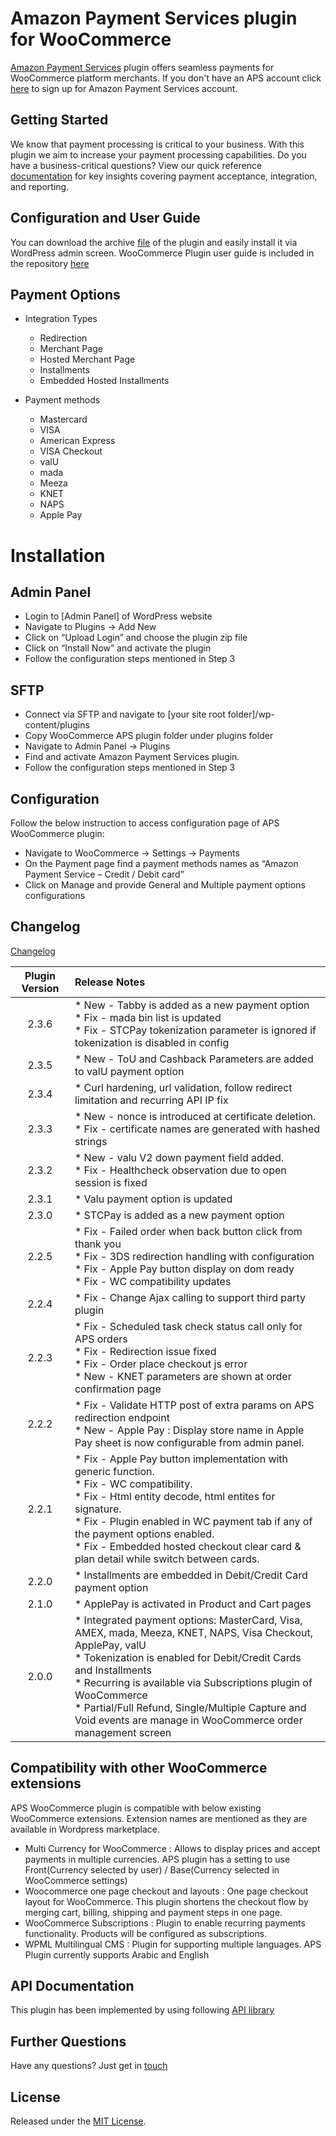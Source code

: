 # Amazon Payment Services plugin for WooCommerce
<a href="https://paymentservices.amazon.com/" target="_blank">Amazon Payment Services</a> plugin offers seamless payments for WooCommerce platform merchants.  If you don't have an APS account click [here](https://paymentservices.amazon.com/) to sign up for Amazon Payment Services account.


## Getting Started
We know that payment processing is critical to your business. With this plugin we aim to increase your payment processing capabilities. Do you have a business-critical questions? View our quick reference [documentation](https://paymentservices.amazon.com/docs/EN/index.html) for key insights covering payment acceptance, integration, and reporting.


## Configuration and User Guide
You can download the archive [file](/woocommerce-aps.zip) of the plugin and easily install it via WordPress admin screen.
WooCommerce Plugin user guide is included in the repository [here](/Woocommerce%20Plugin%20User%20Guide.pdf) 
   

## Payment Options

* Integration Types
   * Redirection
   * Merchant Page
   * Hosted Merchant Page
   * Installments
   * Embedded Hosted Installments

* Payment methods
   * Mastercard
   * VISA
   * American Express
   * VISA Checkout
   * valU
   * mada
   * Meeza
   * KNET
   * NAPS
   * Apple Pay
   
# Installation 
## Admin Panel
- Login to [Admin Panel] of WordPress website 
- Navigate to Plugins -> Add New  
- Click on “Upload Login” and choose the plugin zip file 
- Click on “Install Now” and activate the plugin 
- Follow the configuration steps mentioned in Step 3 
## SFTP 
- Connect via SFTP and navigate to [your site root folder]/wp-content/plugins 
- Copy WooCommerce APS plugin folder under plugins folder 
- Navigate to Admin Panel -> Plugins 
- Find and activate Amazon Payment Services plugin. 
- Follow the configuration steps mentioned in Step 3 
## Configuration

Follow the below instruction to access configuration page of APS WooCommerce plugin:  

- Navigate to WooCommerce -> Settings -> Payments 
- On the Payment page find a payment methods names as “Amazon Payment Service – Credit / Debit card” 
- Click on Manage and provide General and Multiple payment options configurations 

## Changelog
[Changelog](https://github.com/payfort/woocommerce-payfort/wiki/Change-Log#change-log-details)

| Plugin Version | Release Notes |
| :---: | :--- |
| 2.3.6 |   * New - Tabby is added as a new payment option <br/> * Fix - mada bin list is updated<br/>* Fix - STCPay tokenization parameter is ignored if tokenization is disabled in config |
| 2.3.5 |   * New - ToU and Cashback Parameters are added to valU payment option |
| 2.3.4 |   * Curl hardening, url validation, follow redirect limitation and recurring API IP fix | 
| 2.3.3 |   * New - nonce is introduced at certificate deletion. <br/> * Fix - certificate names are generated with hashed strings |
| 2.3.2 |   * New - valu V2 down payment field added. <br/> * Fix - Healthcheck observation due to open session is fixed |
| 2.3.1 |   * Valu payment option is updated | 
| 2.3.0 |   * STCPay is added as a new payment option | 
| 2.2.5 |   * Fix - Failed order when back button click from thank you <br/> * Fix - 3DS redirection handling with configuration  <br/> * Fix - Apple Pay button display on dom ready <br/> * Fix - WC compatibility updates | 
| 2.2.4 |   * Fix - Change Ajax calling to support third party plugin | 
| 2.2.3 |   * Fix - Scheduled task check status call only for APS orders <br/> * Fix - Redirection issue fixed  <br/> * Fix - Order place checkout js error <br/> * New - KNET parameters are shown at order confirmation page | 
| 2.2.2 |   * Fix - Validate HTTP post of extra params on APS redirection endpoint <br/> * New - Apple Pay : Display store  name in Apple Pay sheet is now configurable from admin panel. | 
| 2.2.1 |   * Fix - Apple Pay button implementation with generic function. <br/> * Fix - WC compatibility. <br/> * Fix - Html entity decode, html entites for signature. <br/> * Fix - Plugin enabled in WC payment tab if any of the payment options enabled.<br/> * Fix - Embedded hosted checkout clear card & plan detail while switch between cards. | 
| 2.2.0 |   * Installments are embedded in Debit/Credit Card payment option | 
| 2.1.0 |   * ApplePay is activated in Product and Cart pages | 
| 2.0.0 |   * Integrated payment options: MasterCard, Visa, AMEX, mada, Meeza, KNET, NAPS, Visa Checkout, ApplePay, valU <br/> * Tokenization is enabled for Debit/Credit Cards and Installments <br/> * Recurring is available via Subscriptions plugin of WooCommerce <br/> * Partial/Full Refund, Single/Multiple Capture and Void events are manage in WooCommerce order management screen | 

## Compatibility with other WooCommerce extensions

APS WooCommerce plugin is compatible with below existing WooCommerce extensions. Extension names are mentioned as they are available in Wordpress marketplace.

  * Multi Currency for WooCommerce : Allows to display prices and accept payments in multiple currencies. APS plugin has a setting to use Front(Currency selected by user) / Base(Currency selected in WooCommerce settings)
  * Woocommerce one page checkout and layouts : One page checkout layout for WooCommerce. This plugin shortens the checkout flow by merging cart, billing, shipping and payment steps in one page.
  * WooCommerce Subscriptions : Plugin to enable recurring payments functionality. Products will be configured as subscriptions.
  * WPML Multilingual CMS : Plugin for supporting multiple languages. APS Plugin currently supports Arabic and English


## API Documentation
This plugin has been implemented by using following [API library](https://paymentservices-reference.payfort.com/docs/api/build/index.html)


## Further Questions
Have any questions? Just get in [touch](https://paymentservices.amazon.com/get-in-touch)

## License
Released under the [MIT License](/LICENSE).
